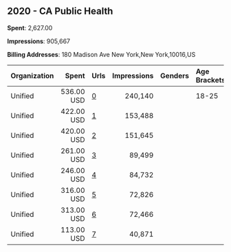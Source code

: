 ## 2020 - CA Public Health 
**Spent**: 2,627.00

**Impressions**: 905,667

**Billing Addresses**: 180 Madison Ave New York,New York,10016,US

|Organization|Spent|Urls|Impressions|Genders|Age Brackets|Country Codes|
|:---|---:|:---|---:|:---|:---|:---|
|Unified|536.00 USD|[0](https://www.snap.com/political-ads/asset/aa1d95d83bd01359be4250f1f38873f795e512cbfc79f35260184a5f5043bb7c?mediaType=mp4)|240,140||18-25|united states|
|Unified|422.00 USD|[1](https://www.snap.com/political-ads/asset/7b64d7165ac332e17392fc932084421c2bef5de726b1ef6cd9d9f317c7232770?mediaType=png)|153,488|||united states|
|Unified|420.00 USD|[2](https://www.snap.com/political-ads/asset/225489ac3776a2dc7cb808e75cae666b63c04b286ed221143985661e69b3c2f3?mediaType=png)|151,645|||united states|
|Unified|261.00 USD|[3](https://www.snap.com/political-ads/asset/874de9f98cb881c91a01a125f1a09e5679a2bcab6b4ca4f9ad35c0837e0696aa?mediaType=png)|89,499|||united states|
|Unified|246.00 USD|[4](https://www.snap.com/political-ads/asset/645a95a4dbc1cce6c6a6d5975c09d8b306df11ec7bde2ce33f3e9082ea5a2230?mediaType=png)|84,732|||united states|
|Unified|316.00 USD|[5](https://www.snap.com/political-ads/asset/bb68b5892c146e951ec27fab985f6fc63feeee615f9e6ad0e8b4f89c85b28312?mediaType=jpg)|72,826|||united states|
|Unified|313.00 USD|[6](https://www.snap.com/political-ads/asset/90f8cce17667a96d69ca066d5d5a32ad93d5ca5c46505e795398807439b7b424?mediaType=jpg)|72,466|||united states|
|Unified|113.00 USD|[7](https://www.snap.com/political-ads/asset/b22c36401580bec407238433c77f3de1be8d29b1ce166c55c8f848ae42fa116b?mediaType=mp4)|40,871|||united states|
